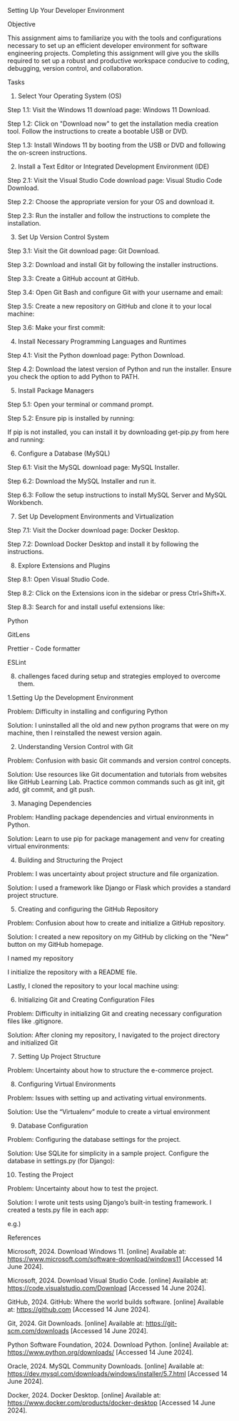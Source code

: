 Setting Up Your Developer Environment 

Objective 

This assignment aims to familiarize you with the tools and configurations necessary to set up an efficient developer environment for software engineering projects. Completing this assignment will give you the skills required to set up a robust and productive workspace conducive to coding, debugging, version control, and collaboration. 

Tasks 

1. Select Your Operating System (OS) 

Step 1.1: Visit the Windows 11 download page: Windows 11 Download. 

Step 1.2: Click on "Download now" to get the installation media creation tool. Follow the instructions to create a bootable USB or DVD. 

Step 1.3: Install Windows 11 by booting from the USB or DVD and following the on-screen instructions. 

 

 

2. Install a Text Editor or Integrated Development Environment (IDE) 

Step 2.1: Visit the Visual Studio Code download page: Visual Studio Code Download. 

Step 2.2: Choose the appropriate version for your OS and download it. 

Step 2.3: Run the installer and follow the instructions to complete the installation. 

 

 

3. Set Up Version Control System 

Step 3.1: Visit the Git download page: Git Download. 

Step 3.2: Download and install Git by following the installer instructions. 

 

Step 3.3: Create a GitHub account at GitHub. 

 

Step 3.4: Open Git Bash and configure Git with your username and email: 

 

Step 3.5: Create a new repository on GitHub and clone it to your local machine: 

 

Step 3.6: Make your first commit: 

 

4. Install Necessary Programming Languages and Runtimes 

Step 4.1: Visit the Python download page: Python Download. 

Step 4.2: Download the latest version of Python and run the installer. Ensure you check the option to add Python to PATH. 

 

5. Install Package Managers 

Step 5.1: Open your terminal or command prompt. 

Step 5.2: Ensure pip is installed by running: 

 

If pip is not installed, you can install it by downloading get-pip.py from here and running: 

 

6. Configure a Database (MySQL) 

Step 6.1: Visit the MySQL download page: MySQL Installer. 

Step 6.2: Download the MySQL Installer and run it. 

Step 6.3: Follow the setup instructions to install MySQL Server and MySQL Workbench. 

 

7. Set Up Development Environments and Virtualization  

Step 7.1: Visit the Docker download page: Docker Desktop. 

Step 7.2: Download Docker Desktop and install it by following the instructions. 

8. Explore Extensions and Plugins 

Step 8.1: Open Visual Studio Code. 

Step 8.2: Click on the Extensions icon in the sidebar or press Ctrl+Shift+X. 

Step 8.3: Search for and install useful extensions like: 

Python 

GitLens 

Prettier - Code formatter 

ESLint 

 

8. challenges faced during setup and strategies employed to overcome them. 

1.Setting Up the Development Environment 

Problem: Difficulty in installing and configuring Python 

Solution: I uninstalled all the old and new python programs that were on my machine, then I reinstalled the newest version again. 

2. Understanding Version Control with Git 

Problem: Confusion with basic Git commands and version control concepts. 

Solution: Use resources like Git documentation and tutorials from websites like GitHub Learning Lab. Practice common commands such as git init, git add, git commit, and git push. 

3. Managing Dependencies 

Problem: Handling package dependencies and virtual environments in Python. 

Solution: Learn to use pip for package management and venv for creating virtual environments: 

 

4. Building and Structuring the Project 

Problem: I was uncertainty about project structure and file organization. 

Solution: I used a framework like Django or Flask which provides a standard project structure. 

5. Creating and configuring the GitHub Repository 

Problem: Confusion about how to create and initialize a GitHub repository. 

Solution: I created a new repository on my GitHub by clicking on the "New" button on my GitHub homepage. 

I named my repository 

I initialize the repository with a README file. 

Lastly, I cloned the repository to your local machine using: 

 

6. Initializing Git and Creating Configuration Files 

Problem: Difficulty in initializing Git and creating necessary configuration files like .gitignore. 

Solution: After cloning my repository, I navigated to the project directory and initialized Git 

7. Setting Up Project Structure 

Problem: Uncertainty about how to structure the e-commerce project. 

 

8. Configuring Virtual Environments 

Problem: Issues with setting up and activating virtual environments. 

Solution: Use the “Virtualenv” module to create a virtual environment 

 

9. Database Configuration 

Problem: Configuring the database settings for the project. 

Solution: Use SQLite for simplicity in a sample project. Configure the database in settings.py (for Django): 

 

10. Testing the Project 

Problem: Uncertainty about how to test the project. 

Solution: I wrote unit tests using Django’s built-in testing framework. I created a tests.py file in each app: 

e.g.) 

 

 

 

 

 

 

 

 

 

 

 

 

References 

Microsoft, 2024. Download Windows 11. [online] Available at: https://www.microsoft.com/software-download/windows11 [Accessed 14 June 2024]. 

Microsoft, 2024. Download Visual Studio Code. [online] Available at: https://code.visualstudio.com/Download [Accessed 14 June 2024]. 

GitHub, 2024. GitHub: Where the world builds software. [online] Available at: https://github.com [Accessed 14 June 2024]. 

Git, 2024. Git Downloads. [online] Available at: https://git-scm.com/downloads [Accessed 14 June 2024]. 

Python Software Foundation, 2024. Download Python. [online] Available at: https://www.python.org/downloads/ [Accessed 14 June 2024]. 

Oracle, 2024. MySQL Community Downloads. [online] Available at: https://dev.mysql.com/downloads/windows/installer/5.7.html [Accessed 14 June 2024]. 

Docker, 2024. Docker Desktop. [online] Available at: https://www.docker.com/products/docker-desktop [Accessed 14 June 2024]. 

 

 
